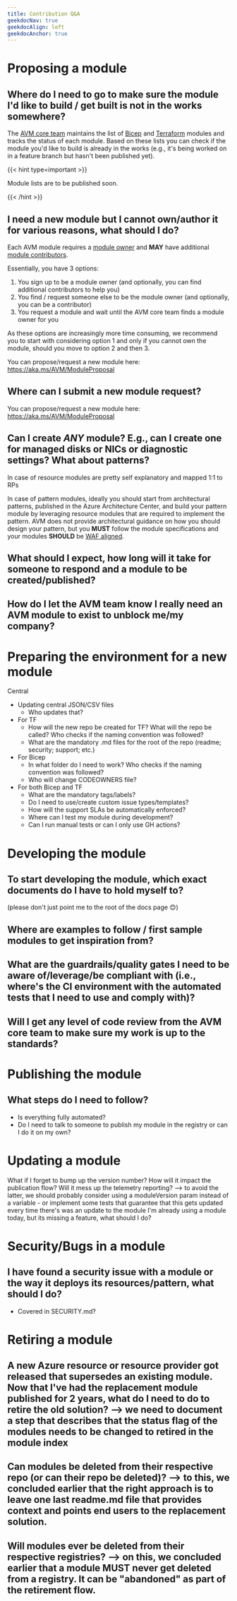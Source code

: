 ```yaml
---
title: Contribution Q&A
geekdocNav: true
geekdocAlign: left
geekdocAnchor: true
---
```



# Proposing a module

## Where do I need to go to make sure the module I'd like to build / get built is not in the works somewhere?

The [AVM core team](/Azure-Verified-Modules/specs/shared/team-definitions/#avm-core-team) maintains the list of [Bicep](/Azure-Verified-Modules/indexes/bicep/) and [Terraform](/Azure-Verified-Modules/indexes/terraform/) modules and tracks the status of each module. Based on these lists you can check if the module you'd like to build is already in the works (e.g., it's being worked on in a feature branch but hasn't been published yet).

{{< hint type=important >}}

Module lists are to be published soon.

{{< /hint >}} 

## I need a new module but I cannot own/author it for various reasons, what should I do?

Each AVM module requires a [module owner](/Azure-Verified-Modules/specs/shared/team-definitions/#module-owners) and **MAY** have additional [module contributors](/Azure-Verified-Modules/specs/shared/team-definitions/#module-contributors).

Essentially, you have 3 options:
1. You sign up to be a module owner (and optionally, you can find additional contributors to help you)
2. You find / request someone else to be the module owner (and optionally, you can be a contributor)
3. You request a module and wait until the AVM core team finds a module owner for you

As these options are increasingly more time consuming, we recommend you to start with considering option 1 and only if you cannot own the module, should you move to option 2 and then 3.

You can propose/request a new module here: https://aka.ms/AVM/ModuleProposal

## Where can I submit a new module request?

You can propose/request a new module here: https://aka.ms/AVM/ModuleProposal

## Can I create *ANY* module? E.g., can I create one for managed disks or NICs or diagnostic settings? What about patterns?

In case of resource modules are pretty self explanatory and mapped 1:1 to RPs

In case of pattern modules, ideally you should start from architectural patterns, published in the Azure Architecture Center, and build your pattern module by leveraging resource modules that are required to implement the pattern. AVM does not provide architectural guidance on how you should design your pattern, but you **MUST** follow the module specifications and your modules **SHOULD** be [WAF aligned](/Azure-Verified-Modules/faq/#what-does-avm-mean-by-waf-aligned).
## What should I expect, how long will it take for someone to respond and a module to be created/published?

## How do I let the AVM team know I really need an AVM module to exist to unblock me/my company?

# Preparing the environment for a new module

Central
- Updating central JSON/CSV files
  - Who updates that?
- For TF
  - How will the new repo be created for TF? What will the repo be called? Who checks if the naming convention was followed?
  - What are the mandatory .md files for the root of the repo (readme; security; support; etc.)
- For Bicep
  - In what folder do I need to work? Who checks if the naming convention was followed?
  - Who will change CODEOWNERS file?
- For both Bicep and TF
  - What are the mandatory tags/labels?
  - Do I need to use/create custom issue types/templates?
  - How will the support SLAs be automatically enforced?
  - Where can I test my module during development? 
  - Can I run manual tests or can I only use GH actions?

# Developing the module
## To start developing the module, which exact documents do I have to hold myself to?
(please don't just point me to the root of the docs page 😊)

## Where are examples to follow / first sample modules to get inspiration from?

## What are the guardrails/quality gates I need to be aware of/leverage/be compliant with (i.e., where's the CI environment with the automated tests that I need to use and comply with)?

## Will I get any level of code review from the AVM core team to make sure my work is up to the standards?



# Publishing the module
## What steps do I need to follow?
- Is everything fully automated? 
- Do I need to talk to someone to publish my module in the registry or can I do it on my own?


# Updating a module
What if I forget to bump up the version number?
How will it impact the publication flow? Will it mess up the telemetry reporting? --> to avoid the latter, we should probably consider using a moduleVersion param instead of a variable - or implement some tests that guarantee that this gets updated every time there's was an update to the module
I'm already using a module today, but its missing a feature, what should I do?

# Security/Bugs in a module
## I have found a security issue with a module or the way it deploys its resources/pattern, what should I do?
- Covered in SECURITY.md?



# Retiring a module
## A new Azure resource or resource provider got released that supersedes an existing module. Now that I've had the replacement module published for 2 years, what do I need to do to retire the old solution? --> we need to document a step that describes that the status flag of the modules needs to be changed to retired in the module index
## Can modules be deleted from their respective repo (or can their repo be deleted)? --> to this, we concluded earlier that the right approach is to leave one last readme.md file that provides context and points end users to the replacement solution.
## Will modules ever be deleted from their respective registries? --> on this, we concluded earlier that a module MUST never get deleted from a registry. It can be "abandoned" as part of the retirement flow. 
